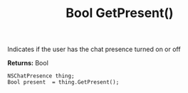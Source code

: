 ﻿---
uid: crmscript_ref_NSChatPresence_GetPresent
title: Bool GetPresent()
intellisense: NSChatPresence.GetPresent
keywords: NSChatPresence, GetPresent
so.topic: reference
---

Indicates if the user has the chat presence turned on or off

**Returns:** Bool


```crmscript
NSChatPresence thing;
Bool present  = thing.GetPresent();
```


